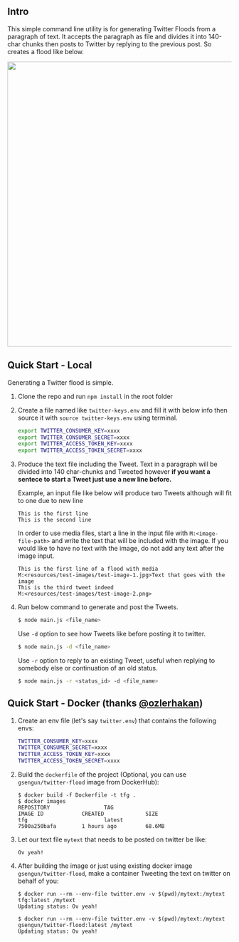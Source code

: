 ## Intro

This simple command line utility is for generating Twitter Floods from a paragraph of text. It accepts the paragraph as file and divides it into 140-char chunks then posts to Twitter by replying to the previous post. So creates a flood like below.

<img src="https://raw.github.com/gokhansengun/twitter-flood-generator/master/resources/example.png" width="640">

## Quick Start - Local

Generating a Twitter flood is simple.

1. Clone the repo and run `npm install` in the root folder

2. Create a file named like `twitter-keys.env` and fill it with below info then source it with `source twitter-keys.env` using terminal.

    ```bash
    export TWITTER_CONSUMER_KEY=xxxx
    export TWITTER_CONSUMER_SECRET=xxxx
    export TWITTER_ACCESS_TOKEN_KEY=xxxx
    export TWITTER_ACCESS_TOKEN_SECRET=xxxx
    ```

3. Produce the text file including the Tweet. Text in a paragraph will be divided into 140 char-chunks and Tweeted however **if you want a sentece to start a Tweet just use a new line before.**

    Example, an input file like below will produce two Tweets although will fit to one due to new line

    ```
    This is the first line
    This is the second line
    ```

    In order to use media files, start a line in the input file with `M:<image-file-path>` and write the text that will be included with the image. If you would like to have no text with the image, do not add any text after the image input.

    ```
    This is the first line of a flood with media
    M:<resources/test-images/test-image-1.jpg>Text that goes with the image
    This is the third tweet indeed
    M:<resources/test-images/test-image-2.png>
    ```

4. Run below command to generate and post the Tweets.

    ```bash
    $ node main.js <file_name>
    ```

    Use `-d` option to see how Tweets like before posting it to twitter.

    ```bash
    $ node main.js -d <file_name>
    ```

    Use `-r` option to reply to an existing Tweet, useful when replying to somebody else or continuation of an old status.

    ```bash
    $ node main.js -r <status_id> -d <file_name>
    ```

## Quick Start - Docker (thanks [@ozlerhakan](https://github.com/ozlerhakan))

1. Create an env file (let's say `twitter.env`) that contains the following envs:

    ```bash
    TWITTER_CONSUMER_KEY=xxxx
    TWITTER_CONSUMER_SECRET=xxxx
    TWITTER_ACCESS_TOKEN_KEY=xxxx
    TWITTER_ACCESS_TOKEN_SECRET=xxxx
    ```

2. Build the `dockerfile` of the project (Optional, you can use `gsengun/twitter-flood` image from DockerHub):

    ```
    $ docker build -f Dockerfile -t tfg .
    $ docker images
    REPOSITORY                 TAG                                        IMAGE ID            CREATED             SIZE
    tfg                        latest                                     7500a250bafa        1 hours ago         68.6MB
    ```

3. Let our text file `mytext` that needs to be posted on twitter be like:

    ```
    Ov yeah!
    ```

4. After building the image or just using existing docker image `gsengun/twitter-flood`, make a container Tweeting the text on twitter on behalf of you:

    ```
    $ docker run --rm --env-file twitter.env -v $(pwd)/mytext:/mytext tfg:latest /mytext
    Updating status: Ov yeah!
    
    $ docker run --rm --env-file twitter.env -v $(pwd)/mytext:/mytext gsengun/twitter-flood:latest /mytext
    Updating status: Ov yeah!
    ```
